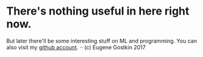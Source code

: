 # There's nothing useful in here right now.
But later there'll be some interesting stuff on ML and programming. You can also visit my [github account](https://github.com/gostkin). ··
(c) Eugene Gostkin 2017
